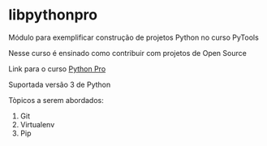 # libpythonpro

Módulo para exemplificar construção de projetos Python no curso PyTools

Nesse curso é ensinado como contribuir com projetos de Open Source

Link para o curso [Python Pro](https://pythonpro.com.br/)

Suportada versão 3 de Python

Tòpicos a serem abordados:
1. Git
2. Virtualenv
3. Pip

